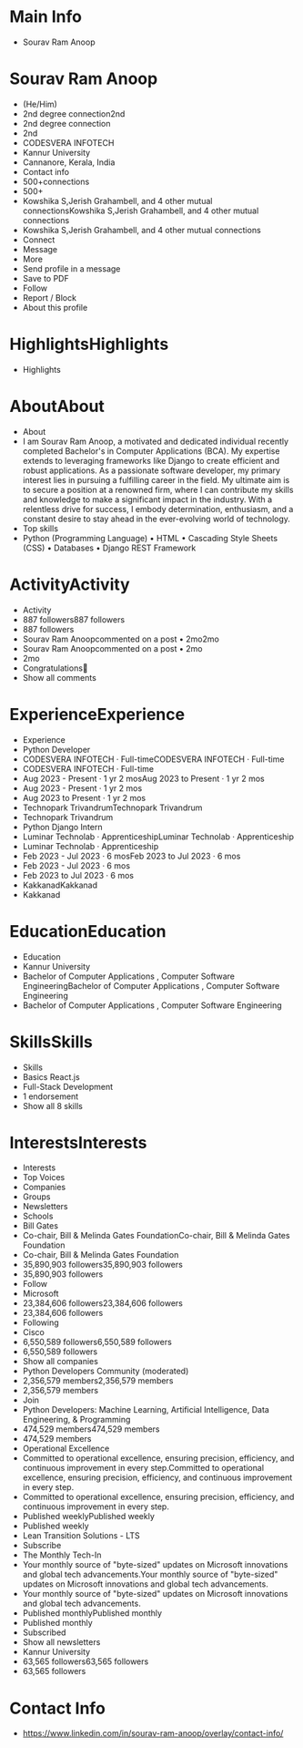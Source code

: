 # Main Info

- Sourav Ram Anoop

# Sourav Ram Anoop

- (He/Him)
- 2nd degree connection2nd
- 2nd degree connection
- 2nd
- CODESVERA INFOTECH
- Kannur University
- Cannanore, Kerala, India
- Contact info
- 500+connections
- 500+
- Kowshika S,Jerish Grahambell, and 4 other mutual connectionsKowshika S,Jerish Grahambell, and 4 other mutual connections
- Kowshika S,Jerish Grahambell, and 4 other mutual connections
- Connect
- Message
- More
- Send profile in a message
- Save to PDF
- Follow
- Report / Block
- About this profile

# HighlightsHighlights

- Highlights

# AboutAbout

- About
- I am Sourav Ram Anoop, a motivated and dedicated individual recently completed  Bachelor's in Computer Applications (BCA).  My expertise extends to leveraging frameworks like Django to create efficient and robust applications. As a passionate software developer, my primary interest lies in pursuing a fulfilling career in the field. My ultimate aim is to secure a position at a renowned firm, where I can contribute my skills and knowledge to make a significant impact in the industry. With a relentless drive for success, I embody determination, enthusiasm, and a constant desire to stay ahead in the ever-evolving world of technology.
- Top skills
- Python (Programming Language) • HTML • Cascading Style Sheets (CSS) • Databases • Django REST Framework

# ActivityActivity

- Activity
- 887 followers887 followers
- 887 followers
- Sourav Ram Anoopcommented on a post • 2mo2mo
- Sourav Ram Anoopcommented on a post • 2mo
- 2mo
- Congratulations🎉
- Show all comments

# ExperienceExperience

- Experience
- Python Developer
- CODESVERA INFOTECH · Full-timeCODESVERA INFOTECH · Full-time
- CODESVERA INFOTECH · Full-time
- Aug 2023 - Present · 1 yr 2 mosAug 2023 to Present · 1 yr 2 mos
- Aug 2023 - Present · 1 yr 2 mos
- Aug 2023 to Present · 1 yr 2 mos
- Technopark TrivandrumTechnopark Trivandrum
- Technopark Trivandrum
- Python Django Intern
- Luminar Technolab · ApprenticeshipLuminar Technolab · Apprenticeship
- Luminar Technolab · Apprenticeship
- Feb 2023 - Jul 2023 · 6 mosFeb 2023 to Jul 2023 · 6 mos
- Feb 2023 - Jul 2023 · 6 mos
- Feb 2023 to Jul 2023 · 6 mos
- KakkanadKakkanad
- Kakkanad

# EducationEducation

- Education
- Kannur University
- Bachelor of Computer Applications , Computer Software EngineeringBachelor of Computer Applications , Computer Software Engineering
- Bachelor of Computer Applications , Computer Software Engineering

# SkillsSkills

- Skills
- Basics React.js
- Full-Stack Development
- 1 endorsement
- Show all 8 skills

# InterestsInterests

- Interests
- Top Voices
- Companies
- Groups
- Newsletters
- Schools
- Bill Gates
- Co-chair, Bill & Melinda Gates FoundationCo-chair, Bill & Melinda Gates Foundation
- Co-chair, Bill & Melinda Gates Foundation
- 35,890,903 followers35,890,903 followers
- 35,890,903 followers
- Follow
- Microsoft
- 23,384,606 followers23,384,606 followers
- 23,384,606 followers
- Following
- Cisco
- 6,550,589 followers6,550,589 followers
- 6,550,589 followers
- Show all companies
- Python Developers Community (moderated)
- 2,356,579 members2,356,579 members
- 2,356,579 members
- Join
- Python Developers: Machine Learning, Artificial Intelligence, Data Engineering, & Programming
- 474,529 members474,529 members
- 474,529 members
- Operational Excellence
- Committed to operational excellence, ensuring precision, efficiency, and continuous improvement in every step.Committed to operational excellence, ensuring precision, efficiency, and continuous improvement in every step.
- Committed to operational excellence, ensuring precision, efficiency, and continuous improvement in every step.
- Published weeklyPublished weekly
- Published weekly
- Lean Transition Solutions - LTS
- Subscribe
- The Monthly Tech-In
- Your monthly source of "byte-sized" updates on Microsoft innovations and global tech advancements.Your monthly source of "byte-sized" updates on Microsoft innovations and global tech advancements.
- Your monthly source of "byte-sized" updates on Microsoft innovations and global tech advancements.
- Published monthlyPublished monthly
- Published monthly
- Subscribed
- Show all newsletters
- Kannur University
- 63,565 followers63,565 followers
- 63,565 followers

# Contact Info

- https://www.linkedin.com/in/sourav-ram-anoop/overlay/contact-info/

